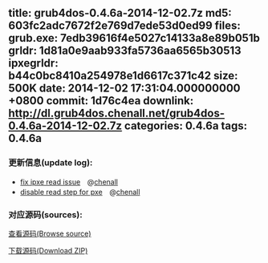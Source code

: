 title: grub4dos-0.4.6a-2014-12-02.7z
md5: 603fc2adc7672f2e769d7ede53d0ed99
files:
  grub.exe: 7edb39616f4e5027c14133a8e89b051b
  grldr: 1d81a0e9aab933fa5736aa6565b30513
  ipxegrldr: b44c0bc8410a254978e1d6617c371c42
size: 500K
date: 2014-12-02 17:31:04.000000000 +0800
commit: 1d76c4ea
downlink: http://dl.grub4dos.chenall.net/grub4dos-0.4.6a-2014-12-02.7z
categories: 0.4.6a
tags: 0.4.6a
---


### 更新信息(update log):
  * [fix ipxe read issue](https://github.com/chenall/grub4dos/commit/5a3dab085776f6353d63da27e96ae83c95092fac)　@[chenall](https://github.com/chenall)
  * [disable read step for pxe](https://github.com/chenall/grub4dos/commit/1d76c4eacb604c4e63bbe600d396e9ab21376c4f)　@[chenall](https://github.com/chenall)

### 对应源码(sources):
  [查看源码(Browse source)](https://github.com/chenall/grub4dos/tree/1d76c4eacb604c4e63bbe600d396e9ab21376c4f)

  [下载源码(Download ZIP)](https://github.com/chenall/grub4dos/archive/1d76c4eacb604c4e63bbe600d396e9ab21376c4f.zip)
